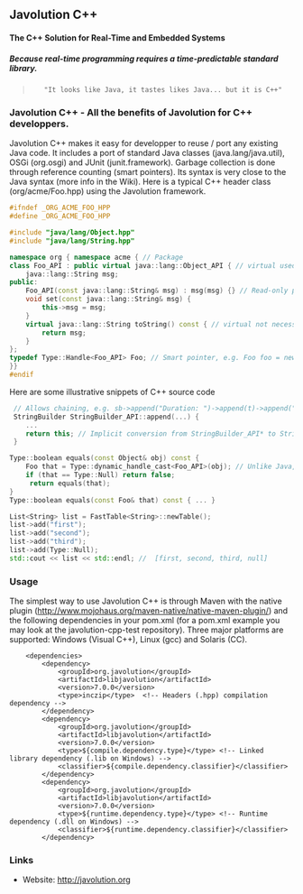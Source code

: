 ## Javolution C++
#### The C++ Solution for Real-Time and Embedded Systems
##### Because real-time programming requires a time-predictable standard library.

>        "It looks like Java, it tastes likes Java... but it is C++"

### Javolution C++ - All the benefits of Javolution for C++ developpers.

Javolution C++ makes it easy for developper to reuse / port any existing Java code.
It includes a port of standard Java classes (java.lang/java.util), OSGi (org.osgi) and JUnit (junit.framework). Garbage collection is done through reference counting (smart pointers).
Its syntax is very close to the Java syntax (more info in the Wiki).
Here is a typical C++ header class (org/acme/Foo.hpp) using the Javolution framework.
  
```cpp
#ifndef _ORG_ACME_FOO_HPP
#define _ORG_ACME_FOO_HPP

#include "java/lang/Object.hpp"
#include "java/lang/String.hpp"

namespace org { namespace acme { // Package
class Foo_API : public virtual java::lang::Object_API { // virtual used only for Object_API and Interfaces (multiple inheritance)
    java::lang::String msg;
public:
    Foo_API(const java::lang::String& msg) : msg(msg) {} // Read-only parameters are passed as const reference (optimization) 
    void set(const java::lang::String& msg) {
        this->msg = msg;
    }
    virtual java::lang::String toString() const { // virtual not necessary if class final (e.g. private constructor)
        return msg;
    }
};
typedef Type::Handle<Foo_API> Foo; // Smart pointer, e.g. Foo foo = new Foo_API("Hello")
}}
#endif
``` 
Here are some illustrative snippets of C++ source code
```cpp
 // Allows chaining, e.g. sb->append("Duration: ")->append(t)->append("ms")
 StringBuilder StringBuilder_API::append(...) {
    ...
    return this; // Implicit conversion from StringBuilder_API* to StringBuilder.
 }

Type::boolean equals(const Object& obj) const { 
    Foo that = Type::dynamic_handle_cast<Foo_API>(obj); // Unlike Java, invalid cast returns null instead of raising an exception. 
    if (that == Type::Null) return false;
     return equals(that);
}
Type::boolean equals(const Foo& that) const { ... } 

List<String> list = FastTable<String>::newTable(); 
list->add("first");
list->add("second");
list->add("third");
list->add(Type::Null);
std::cout << list << std::endl; //  [first, second, third, null]

``` 
### Usage
The simplest way to use Javolution C++ is through Maven with the native plugin (http://www.mojohaus.org/maven-native/native-maven-plugin/) and the following dependencies in your pom.xml (for a pom.xml example you may look at the javolution-cpp-test repository).
Three major platforms are supported: Windows (Visual C++), Linux (gcc) and Solaris (CC).

```
    <dependencies>
        <dependency>
            <groupId>org.javolution</groupId>
            <artifactId>libjavolution</artifactId>
            <version>7.0.0</version>
            <type>inczip</type>  <!-- Headers (.hpp) compilation dependency -->
        </dependency>
        <dependency>
            <groupId>org.javolution</groupId>
            <artifactId>libjavolution</artifactId>
            <version>7.0.0</version>
            <type>${compile.dependency.type}</type> <!-- Linked library dependency (.lib on Windows) -->
            <classifier>${compile.dependency.classifier}</classifier>
        </dependency>
        <dependency>
            <groupId>org.javolution</groupId>
            <artifactId>libjavolution</artifactId>
            <version>7.0.0</version>
            <type>${runtime.dependency.type}</type> <!-- Runtime dependency (.dll on Windows) -->
            <classifier>${runtime.dependency.classifier}</classifier>
        </dependency>
```

### Links

- Website: http://javolution.org
